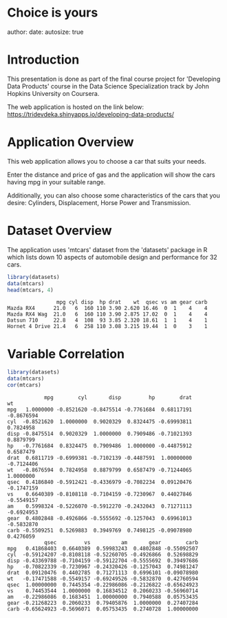 Choice is yours
========================================================
author: 
date: 
autosize: true


Introduction
========================================================

This presentation is done as part of the final course project for 'Developing Data Products' course in the Data Science Specialization track by John Hopkins University on Coursera.

The web application is hosted on the link below:
https://tridevdeka.shinyapps.io/developing-data-products/

Application Overview
========================================================

This web application allows you to choose a car that suits your needs.

Enter the distance and price of gas and the application will show the cars having mpg in your suitable range.

Additionally, you can also choose some characteristics of the cars that you desire: Cylinders, Displacement, Horse Power and Transmission. 

Dataset Overview
========================================================

The application uses 'mtcars' dataset from the 'datasets' package in R which lists down 10 aspects of automobile design and performance for 32 cars.


```r
library(datasets)
data(mtcars)
head(mtcars, 4)
```

```
                mpg cyl disp  hp drat    wt  qsec vs am gear carb
Mazda RX4      21.0   6  160 110 3.90 2.620 16.46  0  1    4    4
Mazda RX4 Wag  21.0   6  160 110 3.90 2.875 17.02  0  1    4    4
Datsun 710     22.8   4  108  93 3.85 2.320 18.61  1  1    4    1
Hornet 4 Drive 21.4   6  258 110 3.08 3.215 19.44  1  0    3    1
```

Variable Correlation
========================================================


```r
library(datasets)
data(mtcars)
cor(mtcars)
```

```
            mpg        cyl       disp         hp        drat         wt
mpg   1.0000000 -0.8521620 -0.8475514 -0.7761684  0.68117191 -0.8676594
cyl  -0.8521620  1.0000000  0.9020329  0.8324475 -0.69993811  0.7824958
disp -0.8475514  0.9020329  1.0000000  0.7909486 -0.71021393  0.8879799
hp   -0.7761684  0.8324475  0.7909486  1.0000000 -0.44875912  0.6587479
drat  0.6811719 -0.6999381 -0.7102139 -0.4487591  1.00000000 -0.7124406
wt   -0.8676594  0.7824958  0.8879799  0.6587479 -0.71244065  1.0000000
qsec  0.4186840 -0.5912421 -0.4336979 -0.7082234  0.09120476 -0.1747159
vs    0.6640389 -0.8108118 -0.7104159 -0.7230967  0.44027846 -0.5549157
am    0.5998324 -0.5226070 -0.5912270 -0.2432043  0.71271113 -0.6924953
gear  0.4802848 -0.4926866 -0.5555692 -0.1257043  0.69961013 -0.5832870
carb -0.5509251  0.5269883  0.3949769  0.7498125 -0.09078980  0.4276059
            qsec         vs          am       gear        carb
mpg   0.41868403  0.6640389  0.59983243  0.4802848 -0.55092507
cyl  -0.59124207 -0.8108118 -0.52260705 -0.4926866  0.52698829
disp -0.43369788 -0.7104159 -0.59122704 -0.5555692  0.39497686
hp   -0.70822339 -0.7230967 -0.24320426 -0.1257043  0.74981247
drat  0.09120476  0.4402785  0.71271113  0.6996101 -0.09078980
wt   -0.17471588 -0.5549157 -0.69249526 -0.5832870  0.42760594
qsec  1.00000000  0.7445354 -0.22986086 -0.2126822 -0.65624923
vs    0.74453544  1.0000000  0.16834512  0.2060233 -0.56960714
am   -0.22986086  0.1683451  1.00000000  0.7940588  0.05753435
gear -0.21268223  0.2060233  0.79405876  1.0000000  0.27407284
carb -0.65624923 -0.5696071  0.05753435  0.2740728  1.00000000
```
